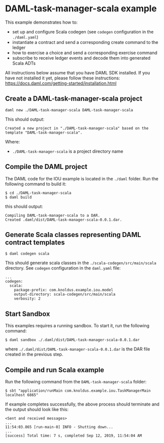 # DAML-task-manager-scala example

This example demonstrates how to:
- set up and configure Scala codegen (see `codegen` configuration in the `./daml.yaml`)
- instantiate a contract and send a corresponding create command to the ledger
- how to exercise a choice and send a corresponding exercise command
- subscribe to receive ledger events and decode them into generated Scala ADTs

All instructions below assume that you have DAML SDK installed. If you have not installed it yet, please follow these instructions: https://docs.daml.com/getting-started/installation.html

## Create a DAML-task-manager-scala project
```
daml new ./DAML-task-manager-scala DAML-task-manager-scala
```
This should output:
```
Created a new project in "./DAML-task-manager-scala" based on the template "DAML-task-manager-scala".
```
Where:
- `./DAML-task-manager-scala` is a project directory name

## Compile the DAML project
The DAML code for the IOU example is located in the `./daml` folder. Run the following command to build it:
```
$ cd ./DAML-task-manager-scala
$ daml build
```
this should output:
```
Compiling DAML-task-manager-scala to a DAR.
Created .daml/dist/DAML-task-manager-scala-0.0.1.dar.
```

## Generate Scala classes representing DAML contract templates
```
$ daml codegen scala
```
This should generate scala classes in the `./scala-codegen/src/main/scala` directory. See `codegen` configuration in the `daml.yaml` file:
```
...
codegen:
  scala:
    package-prefix: com.knoldus.example.iou.model
    output-directory: scala-codegen/src/main/scala
    verbosity: 2
```

## Start Sandbox
This examples requires a running sandbox. To start it, run the following command:
```
$ daml sandbox ./.daml/dist/DAML-task-manager-scala-0.0.1.dar
```
where `./.daml/dist/DAML-task-manager-scala-0.0.1.dar` is the DAR file created in the previous step.

## Compile and run Scala example
Run the following command from the `DAML-task-manager-scala` folder:
```
$ sbt "application/runMain com.knoldus.example.iou.TaskManagerMain localhost 6865"
```
If example completes successfully, the above process should terminate and the output should look like this:
```
<Sent and received messages>
...
11:54:03.865 [run-main-0] INFO - Shutting down...
...
[success] Total time: 7 s, completed Sep 12, 2019, 11:54:04 AM
```
